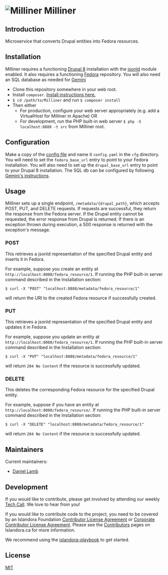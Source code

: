 # ![Milliner](https://cloud.githubusercontent.com/assets/2371345/25281066/8eca01c8-2682-11e7-987f-c77df38cd733.png) Milliner

## Introduction

Microservice that converts Drupal entities into Fedora resources.

## Installation

Milliner requires a functioning [Drupal 8](https://www.drupal.org/docs/8/install) installation with the [jsonld](http://github.com/Islandora/jsonld) module enabled.
It also requires a functioning [Fedora](http://fedorarepository.org/) repository.
You will also need an SQL database as needed for [Gemini](../Gemini)

- Clone this repository somewhere in your web root.
- Install `composer`.  [Install instructions here.][4]
- `$ cd /path/to/Milliner` and run `$ composer install`
- Then either
  - For production, configure your web server appropriately (e.g. add a VirtualHost for Milliner in Apache) OR
  - For development, run the PHP built-in web server `$ php -S localhost:8888 -t src` from Milliner root.

## Configuration

Make a copy of the [config file](cfg/config.example.yaml) and name it `config.yaml` in the `cfg` directory.
You will need to set the `fedora_base_url` entry to point to your Fedora installation.
You will also need to set up the `drupal_base_url` entry to point to your Drupal 8 installation.
The SQL db can be configured by following [Gemini's instructions](../Gemini).

## Usage

Milliner sets up a single endpoint, `/metadata/{drupal_path}`, which accepts POST, PUT, and DELETE requests.
If requests are successful, they return the response from the Fedora server.  If the Drupal entity cannot be requested,
the error response from Drupal is returned.  If there is an exception thrown during execution, a 500 response is returned
with the exception's message.


### POST

This retrieves a jsonld representation of the specified Drupal entity and inserts it in Fedora.

For example, suppose you create an entity at `http://localhost:8000/fedora_resource/1`.  If running the PHP built-in server command described in the Installation section:
```
$ curl -X "POST" "localhost:8888/metadata/fedora_resource/1"
```
will return the URI to the created Fedora resource if successfully created.

### PUT

This retrieves a jsonld representation of the specified Drupal entity and updates it in Fedora.

For example, suppose you update an entity at `http://localhost:8000/fedora_resource/1`.  If running the PHP built-in server command described in the Installation section:
```
$ curl -X "PUT" "localhost:8888/metadata/fedora_resource/1"
```
will return `204 No Content` if the resource is successfully updated.

### DELETE

This deletes the corresponding Fedora resource for the specified Drupal entity.

For example, suppose if you have an entity at `http://localhost:8000/fedora_resource/`.  If running the PHP built-in server command described in the Installation section:
```
$ curl -X "DELETE" "localhost:8888/metadata/fedora_resource/1"
```
will return `204 No Content` if the resource is successfully updated.

## Maintainers

Current maintainers:

* [Daniel Lamb](https://github.com/dannylamb)

## Development

If you would like to contribute, please get involved by attending our weekly [Tech Call](https://github.com/Islandora-CLAW/CLAW/wiki). We love to hear from you!

If you would like to contribute code to the project, you need to be covered by an Islandora Foundation [Contributor License Agreement](http://islandora.ca/sites/default/files/islandora_cla.pdf) or [Corporate Contributor License Agreement](http://islandora.ca/sites/default/files/islandora_ccla.pdf). Please see the [Contributors](http://islandora.ca/resources/contributors) pages on Islandora.ca for more information.

We recommend using the [islandora-playbook](https://github.com/Islandora-Devops/islandora-playbook) to get started. 

## License

[MIT](https://opensource.org/licenses/MIT)

[3]: https://img.shields.io/badge/license-MIT-blue.svg?style=flat-square
[4]: https://getcomposer.org/download/
